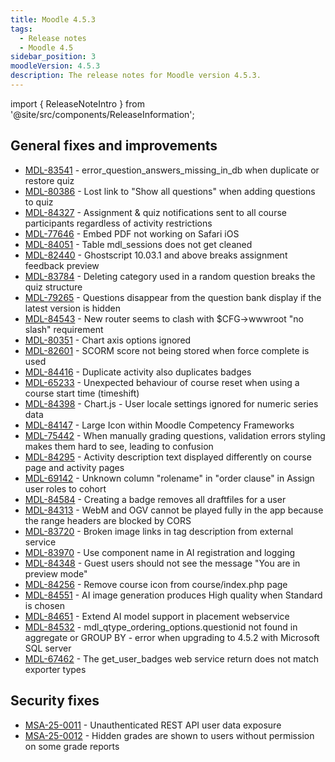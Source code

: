 ```yaml
---
title: Moodle 4.5.3
tags:
  - Release notes
  - Moodle 4.5
sidebar_position: 3
moodleVersion: 4.5.3
description: The release notes for Moodle version 4.5.3.
---
```


import { ReleaseNoteIntro } from '@site/src/components/ReleaseInformation';

<ReleaseNoteIntro releaseName={frontMatter.moodleVersion} />

## General fixes and improvements
<!-- cspell:disable -->
- [MDL-83541](https://moodle.atlassian.net/browse/MDL-83541) - error_question_answers_missing_in_db when duplicate or restore quiz
- [MDL-80386](https://moodle.atlassian.net/browse/MDL-80386) - Lost link to "Show all questions" when adding questions to quiz
- [MDL-84327](https://moodle.atlassian.net/browse/MDL-84327) - Assignment & quiz notifications sent to all course participants regardless of activity restrictions
- [MDL-77646](https://moodle.atlassian.net/browse/MDL-77646) - Embed PDF not working on Safari iOS
- [MDL-84051](https://moodle.atlassian.net/browse/MDL-84051) - Table mdl_sessions does not get cleaned
- [MDL-82440](https://moodle.atlassian.net/browse/MDL-82440) - Ghostscript 10.03.1 and above breaks assignment feedback preview
- [MDL-83784](https://moodle.atlassian.net/browse/MDL-83784) - Deleting category used in a random question breaks the quiz structure
- [MDL-79265](https://moodle.atlassian.net/browse/MDL-79265) - Questions disappear from the question bank display if the latest version is hidden
- [MDL-84543](https://moodle.atlassian.net/browse/MDL-84543) - New router seems to clash with $CFG->wwwroot "no slash" requirement
- [MDL-80351](https://moodle.atlassian.net/browse/MDL-80351) - Chart axis options ignored
- [MDL-82601](https://moodle.atlassian.net/browse/MDL-82601) - SCORM score not being stored when force complete is used
- [MDL-84416](https://moodle.atlassian.net/browse/MDL-84416) - Duplicate activity also duplicates badges
- [MDL-65233](https://moodle.atlassian.net/browse/MDL-65233) - Unexpected behaviour of course reset when using a course start time (timeshift)
- [MDL-84398](https://moodle.atlassian.net/browse/MDL-84398) - Chart.js - User locale settings ignored for numeric series data
- [MDL-84147](https://moodle.atlassian.net/browse/MDL-84147) - Large Icon within Moodle Competency Frameworks
- [MDL-75442](https://moodle.atlassian.net/browse/MDL-75442) - When manually grading questions, validation errors styling makes them hard to see, leading to confusion
- [MDL-84295](https://moodle.atlassian.net/browse/MDL-84295) - Activity description text displayed differently on course page and activity pages
- [MDL-69142](https://moodle.atlassian.net/browse/MDL-69142) - Unknown column "rolename" in "order clause" in Assign user roles to cohort
- [MDL-84584](https://moodle.atlassian.net/browse/MDL-84584) - Creating a badge removes all draftfiles for a user
- [MDL-84313](https://moodle.atlassian.net/browse/MDL-84313) - WebM and OGV cannot be played fully in the app because the range headers are blocked by CORS
- [MDL-83720](https://moodle.atlassian.net/browse/MDL-83720) - Broken image links in tag description from external service
- [MDL-83970](https://moodle.atlassian.net/browse/MDL-83970) - Use component name in AI registration and logging
- [MDL-84348](https://moodle.atlassian.net/browse/MDL-84348) - Guest users should not see the message "You are in preview mode"
- [MDL-84256](https://moodle.atlassian.net/browse/MDL-84256) - Remove course icon from course/index.php page
- [MDL-84551](https://moodle.atlassian.net/browse/MDL-84551) - AI image generation produces High quality when Standard is chosen
- [MDL-84651](https://moodle.atlassian.net/browse/MDL-84651) - Extend AI model support in placement webservice
- [MDL-84532](https://moodle.atlassian.net/browse/MDL-84532) - mdl_qtype_ordering_options.questionid not found in aggregate or GROUP BY - error when upgrading to 4.5.2 with Microsoft SQL server
- [MDL-67462](https://moodle.atlassian.net/browse/MDL-67462) - The get_user_badges web service return does not match exporter types
<!-- cspell:enable -->

## Security fixes
<!-- cspell:disable -->
- [MSA-25-0011](https://moodle.org/mod/forum/discuss.php?d=467084) - Unauthenticated REST API user data exposure
- [MSA-25-0012](https://moodle.org/mod/forum/discuss.php?d=467086) - Hidden grades are shown to users without permission on some grade reports
<!-- cspell:enable -->

